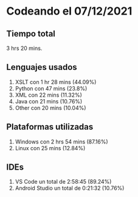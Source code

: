 # Codeando el 07/12/2021

## Tiempo total
3 hrs 20 mins.

## Lenguajes usados
1. XSLT con 1 hr 28 mins (44.09%)
1. Python con 47 mins (23.8%)
1. XML con 22 mins (11.32%)
1. Java con 21 mins (10.76%)
1. Other con 20 mins (10.04%)

## Plataformas utilizadas
1. Windows con 2 hrs 54 mins (87.16%)
1. Linux con 25 mins (12.84%)

## IDEs
1. VS Code un total de 2:58:45 (89.24%)
1. Android Studio un total de 0:21:32 (10.76%)
